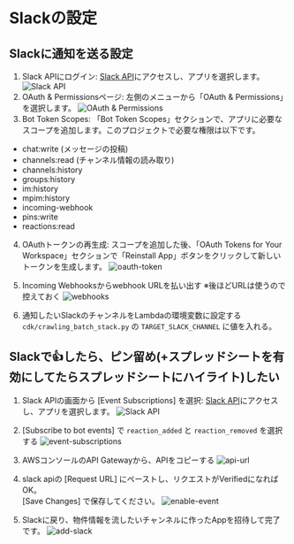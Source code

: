 # Slackの設定

## Slackに通知を送る設定

1. Slack APIにログイン: [Slack API](https://api.slack.com/)にアクセスし、アプリを選択します。
![Slack API](images/slack-api-top.png)
2. OAuth & Permissionsページ: 左側のメニューから「OAuth & Permissions」を選択します。
![OAuth & Permissions](images/oauth-permissions.png)
3. Bot Token Scopes: 「Bot Token Scopes」セクションで、アプリに必要なスコープを追加します。このプロジェクトで必要な権限は以下です。

- chat:write (メッセージの投稿)
- channels:read (チャンネル情報の読み取り)
- channels:history
- groups:history
- im:history
- mpim:history
- incoming-webhook
- pins:write
- reactions:read

4. OAuthトークンの再生成: スコープを追加した後、「OAuth Tokens for Your Workspace」セクションで「Reinstall App」ボタンをクリックして新しいトークンを生成します。
![oauth-token](images/oauth-tokens.png)

5. Incoming Webhooksからwebhook URLを払い出す
※後ほどURLは使うので控えておく
![webhooks](images/webhooks.png)

6. 通知したいSlackのチャンネルをLambdaの環境変数に設定する
`cdk/crawling_batch_stack.py` の `TARGET_SLACK_CHANNEL` に値を入れる。

## Slackで👍したら、ピン留め(+スプレッドシートを有効にしてたらスプレッドシートにハイライト)したい

1. Slack APIの画面から [Event Subscriptions] を選択: [Slack API](https://api.slack.com/)にアクセスし、アプリを選択します。
![Slack API](images/slack-api-top.png)

2. [Subscribe to bot events] で `reaction_added` と `reaction_removed` を選択する
![event-subscriptions](images/event-subscriptions.png)

3. AWSコンソールのAPI Gatewayから、APIをコピーする
![api-url](images/api-url.png)

4. slack apiの [Request URL] にペーストし、リクエストがVerifiedになればOK。<br> [Save Changes] で保存してください。
![enable-event](docs/images/enable-event.png)

5. Slackに戻り、物件情報を流したいチャンネルに作ったAppを招待して完了です。
![add-slack](docs/images/add-slack.png)
